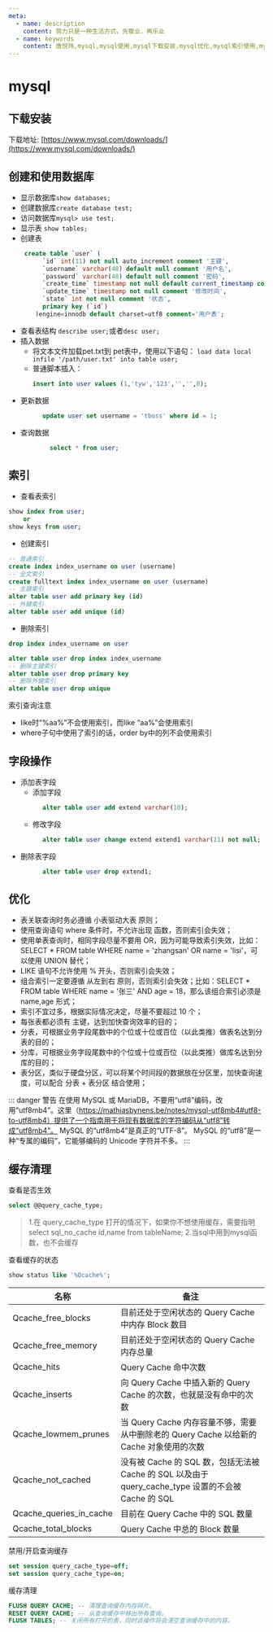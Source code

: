 ```yaml
---
meta:
  - name: description
    content: 努力只是一种生活方式，先敬业，再乐业
  - name: keywords
    content: 唐悦玮,mysql,mysql使用,mysql下载安装,mysql优化,mysql索引使用,mysql命令,学习mysql
---
```

# mysql

## 下载安装

下载地址: [https://www.mysql.com/downloads/](https://www.mysql.com/downloads/)

## 创建和使用数据库
- 显示数据库```show databases;```
- 创建数据库```create database test;```
- 访问数据库```mysql> use test;```
- 显示表 ```show tables;```
- 创建表 
    ```sql
     create table `user` (
          `id` int(11) not null auto_increment comment '主键',
          `username` varchar(48) default null comment '用户名',
          `password` varchar(48) default null comment '密码',
          `create_time` timestamp not null default current_timestamp comment '创建时间',
          `update_time` timestamp not null comment '修改时间',
          `state` int not null comment '状态',
          primary key (`id`)
        )engine=innodb default charset=utf8 comment='用户表';
    ```
- 查看表结构 ```describe user;```或者```desc user;```
- 插入数据
    - 将文本文件加载pet.txt到 pet表中，使用以下语句：
     ```load data local infile '/path/user.txt' into table user;```
    - 普通脚本插入：
      ```sql
      insert into user values (1,'tyw','123','','',0);
      ```
- 更新数据
   ```sql
         update user set username = 'tboss' where id = 1;
  ```
- 查询数据
   ```sql
           select * from user;
   ```

## 索引
- 查看表索引
```sql
show index from user;
    or
show keys from user;

```

- 创建索引
```sql
-- 普通索引
create index index_username on user (username)
-- 全文索引
create fulltext index index_username on user (username)
-- 主键索引
alter table user add primary key (id)
-- 外键索引
alter table user add unique (id)
```
- 删除索引
```sql
drop index index_username on user

alter table user drop index index_username
-- 删除主键索引
alter table user drop primary key
-- 删除外键索引
alter table user drop unique

```
索引查询注意
- like时“%aa%”不会使用索引，而like “aa%”会使用索引
- where子句中使用了索引的话，order by中的列不会使用索引

## 字段操作

- 添加表字段
    - 添加字段
    ```sql
          alter table user add extend varchar(10);
    ```
    - 修改字段
    ```sql
          alter table user change extend extend1 varchar(11) not null;
    ```
- 删除表字段
    ```sql
          alter table user drop extend1;
   ```

## 优化
- 表关联查询时务必遵循 小表驱动大表 原则；
- 使用查询语句 where 条件时，不允许出现 函数，否则索引会失效；
- 使用单表查询时，相同字段尽量不要用 OR，因为可能导致索引失效，比如：SELECT * FROM table WHERE name = 'zhangsan' OR name = 'lisi'，可以使用 UNION 替代；
- LIKE 语句不允许使用 % 开头，否则索引会失效；
- 组合索引一定要遵循 从左到右 原则，否则索引会失效；比如：SELECT * FROM table WHERE name = '张三' AND age = 18，那么该组合索引必须是 name,age 形式；
- 索引不宜过多，根据实际情况决定，尽量不要超过 10 个；
- 每张表都必须有 主键，达到加快查询效率的目的；
- 分表，可根据业务字段尾数中的个位或十位或百位（以此类推）做表名达到分表的目的；
- 分库，可根据业务字段尾数中的个位或十位或百位（以此类推）做库名达到分库的目的；
- 表分区，类似于硬盘分区，可以将某个时间段的数据放在分区里，加快查询速度，可以配合 分表 + 表分区 结合使用；

::: danger 警告
在使用 MySQL 或 MariaDB，不要用“utf8”编码，改用“utf8mb4”。这里（https://mathiasbynens.be/notes/mysql-utf8mb4#utf8-to-utf8mb4）提供了一个指南用于将现有数据库的字符编码从“utf8”转成“utf8mb4”。
MySQL 的“utf8mb4”是真正的“UTF-8”。
MySQL 的“utf8”是一种“专属的编码”，它能够编码的 Unicode 字符并不多。
:::

## 缓存清理

查看是否生效
```sql
select @@query_cache_type;
```
> 1.在 query_cache_type 打开的情况下，如果你不想使用缓存，需要指明
  select sql_no_cache id,name from tableName;
  2.当sql中用到mysql函数，也不会缓存

查看缓存的状态
```sql
show status like '%Qcache%';
```

名称|备注
---|---
Qcache_free_blocks|目前还处于空闲状态的 Query Cache 中内存 Block 数目
Qcache_free_memory|目前还处于空闲状态的 Query Cache 内存总量
Qcache_hits|Query Cache 命中次数
Qcache_inserts|向 Query Cache 中插入新的 Query Cache 的次数，也就是没有命中的次数
Qcache_lowmem_prunes|当 Query Cache 内存容量不够，需要从中删除老的 Query Cache 以给新的 Cache 对象使用的次数
Qcache_not_cached|没有被 Cache 的 SQL 数，包括无法被 Cache 的 SQL 以及由于 query_cache_type 设置的不会被 Cache 的 SQL
Qcache_queries_in_cache|目前在 Query Cache 中的 SQL 数量
Qcache_total_blocks|Query Cache 中总的 Block 数量  

禁用/开启查询缓存
```sql
set session query_cache_type=off;
set session query_cache_type=on;
```

缓存清理
```sql
FLUSH QUERY CACHE; -- 清理查询缓存内存碎片。
RESET QUERY CACHE; -- 从查询缓存中移出所有查询。
FLUSH TABLES; -- 关闭所有打开的表，同时该操作将会清空查询缓存中的内容。
```
